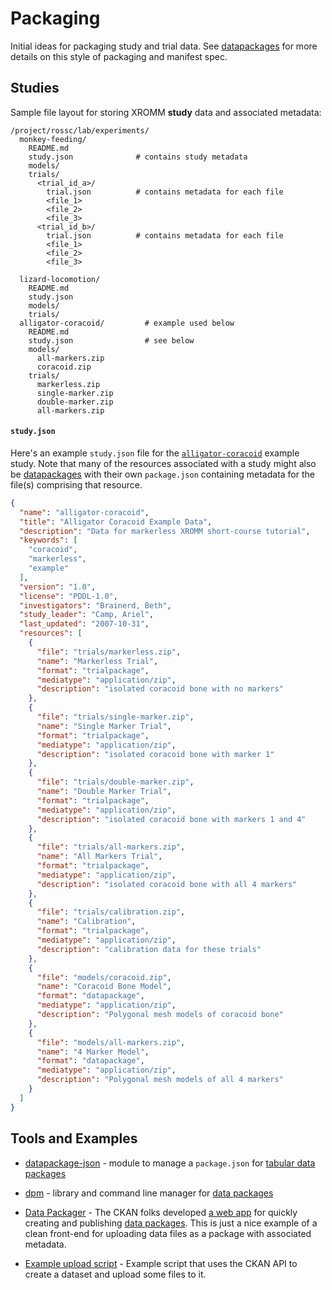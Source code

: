 # Packaging

Initial ideas for packaging study and trial data.  See [datapackages](http://data.okfn.org/doc/data-package) for more details on this style of packaging and manifest spec.


## Studies

Sample file layout for storing XROMM **study** data and associated metadata:

    /project/rossc/lab/experiments/
      monkey-feeding/
        README.md
        study.json              # contains study metadata
        models/
        trials/
          <trial_id_a>/
            trial.json          # contains metadata for each file
            <file_1>
            <file_2>
            <file_3>
          <trial_id_b>/
            trial.json          # contains metadata for each file
            <file_1>
            <file_2>
            <file_3>
            
      lizard-locomotion/
        README.md
        study.json
        models/
        trials/
      alligator-coracoid/         # example used below
        README.md
        study.json                # see below
        models/
          all-markers.zip
          coracoid.zip
        trials/
          markerless.zip
          single-marker.zip
          double-marker.zip
          all-markers.zip


#### `study.json`

Here's an example `study.json` file for the [`alligator-coracoid`](http://xmaportal.org/sandbox/larequest.php?request=explorePublicStudy&StudyID=6&instit=SANDBOX1) example study.  Note that many of the resources associated with a study might also be [datapackages](http://data.okfn.org/doc/data-package) with their own `package.json` containing metadata for the file(s) comprising that resource.

```json
{
  "name": "alligator-coracoid",
  "title": "Alligator Coracoid Example Data",
  "description": "Data for markerless XROMM short-course tutorial",
  "keywords": [
    "coracoid",
    "markerless",
    "example"
  ],
  "version": "1.0",
  "license": "PDDL-1.0",
  "investigators": "Brainerd, Beth",
  "study_leader": "Camp, Ariel",
  "last_updated": "2007-10-31",
  "resources": [
    {
      "file": "trials/markerless.zip",
      "name": "Markerless Trial",
      "format": "trialpackage",
      "mediatype": "application/zip",
      "description": "isolated coracoid bone with no markers"
    },
    {
      "file": "trials/single-marker.zip",
      "name": "Single Marker Trial",
      "format": "trialpackage",
      "mediatype": "application/zip",
      "description": "isolated coracoid bone with marker 1"
    },
    {
      "file": "trials/double-marker.zip",
      "name": "Double Marker Trial",
      "format": "trialpackage",
      "mediatype": "application/zip",
      "description": "isolated coracoid bone with markers 1 and 4"
    },
    {
      "file": "trials/all-markers.zip",
      "name": "All Markers Trial",
      "format": "trialpackage",
      "mediatype": "application/zip",
      "description": "isolated coracoid bone with all 4 markers"
    },
    {
      "file": "trials/calibration.zip",
      "name": "Calibration",
      "format": "trialpackage",
      "mediatype": "application/zip",
      "description": "calibration data for these trials"
    },
    {
      "file": "models/coracoid.zip",
      "name": "Coracoid Bone Model",
      "format": "datapackage",
      "mediatype": "application/zip",
      "description": "Polygonal mesh models of coracoid bone"
    },
    {
      "file": "models/all-markers.zip",
      "name": "4 Marker Model",
      "format": "datapackage",
      "mediatype": "application/zip",
      "description": "Polygonal mesh models of all 4 markers"
    }
  ]
}
```


## Tools and Examples

* [datapackage-json](https://github.com/maxogden/datapackage-json) - module to manage a `package.json` for [tabular data packages](http://dataprotocols.org/tabular-data-package/)

* [dpm](https://github.com/okfn/dpm) - library and command line manager for
  [data packages](http://dataprotocols.org/data-packages/)

* [Data Packager](http://ckan.org/2014/06/09/the-open-knowledge-data-packager/) - The CKAN folks developed [a web app](http://datapackager.okfn.org/) for quickly creating and publishing [data packages](https://github.com/datasets).  This is just a nice example of a clean front-end for uploading data files as a package with associated metadata.

* [Example upload script](https://github.com/ckan/example-add-dataset) -
  Example script that uses the CKAN API to create a dataset and upload some
  files to it.
